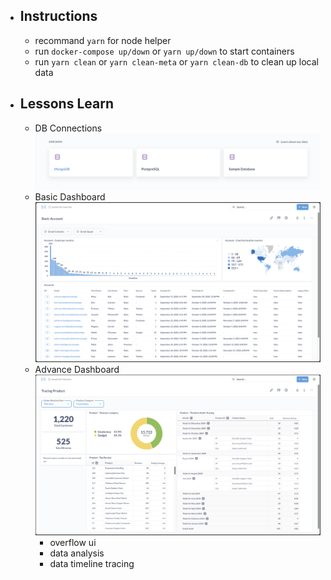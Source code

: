 - ## Instructions
   - recommand `yarn` for node helper
   - run `docker-compose up/down` or `yarn up/down` to start containers
   - run `yarn clean` or `yarn clean-meta` or `yarn clean-db` to clean up local data

- ## Lessons Learn
  - DB Connections ![sample-database-connection](images/sample-database-connection.png)
  - Basic Dashboard ![sample-basic-dashboard](images/sample-basic-dashboard.png)
  - Advance Dashboard ![sample-tracing-dashboard](images/sample-tracing-dashboard.png)
     - overflow ui
     - data analysis
     - data timeline tracing
